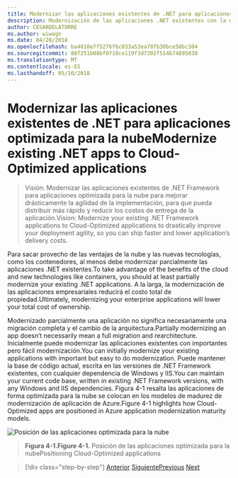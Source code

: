 ```yaml
---
title: Modernizar las aplicaciones existentes de .NET para aplicaciones optimizada para la nube
description: Modernización de las aplicaciones .NET existentes con la nube de Azure y los contenedores de Windows
author: CESARDELATORRE
ms.author: wiwagn
ms.date: 04/28/2018
ms.openlocfilehash: ba4610e7f5276f6c033a53ea78fb30bce50bc304
ms.sourcegitcommit: 88f251b08bf0718ce119f3d7302f514b74895038
ms.translationtype: MT
ms.contentlocale: es-ES
ms.lasthandoff: 05/10/2018
---
```

# <a name="modernize-existing-net-apps-to-cloud-optimized-applications"></a><span data-ttu-id="e5b35-103">Modernizar las aplicaciones existentes de .NET para aplicaciones optimizada para la nube</span><span class="sxs-lookup"><span data-stu-id="e5b35-103">Modernize existing .NET apps to Cloud-Optimized applications</span></span>

> <span data-ttu-id="e5b35-104">Visión: Modernizar las aplicaciones existentes de .NET Framework para aplicaciones optimizada para la nube para mejorar drásticamente la agilidad de la implementación, para que pueda distribuir más rápido y reducir los costos de entrega de la aplicación.</span><span class="sxs-lookup"><span data-stu-id="e5b35-104">Vision: Modernize your existing .NET Framework applications to Cloud-Optimized applications to drastically improve your deployment agility, so you can ship faster and lower application’s delivery costs.</span></span>

<span data-ttu-id="e5b35-105">Para sacar provecho de las ventajas de la nube y las nuevas tecnologías, como los contenedores, al menos debe modernizar parcialmente las aplicaciones .NET existentes.</span><span class="sxs-lookup"><span data-stu-id="e5b35-105">To take advantage of the benefits of the cloud and new technologies like containers, you should at least partially modernize your existing .NET applications.</span></span> <span data-ttu-id="e5b35-106">A la larga, la modernización de las aplicaciones empresariales reducirá el costo total de propiedad.</span><span class="sxs-lookup"><span data-stu-id="e5b35-106">Ultimately, modernizing your enterprise applications will lower your total cost of ownership.</span></span>

<span data-ttu-id="e5b35-107">Modernizado parcialmente una aplicación no significa necesariamente una migración completa y el cambio de la arquitectura.</span><span class="sxs-lookup"><span data-stu-id="e5b35-107">Partially modernizing an app doesn’t necessarily mean a full migration and rearchitecture.</span></span> <span data-ttu-id="e5b35-108">Inicialmente puede modernizar las aplicaciones existentes con importantes pero fácil modernización.</span><span class="sxs-lookup"><span data-stu-id="e5b35-108">You can initially modernize your existing applications with important but easy to do modernization.</span></span> <span data-ttu-id="e5b35-109">Puede mantener la base de código actual, escrita en las versiones de .NET Framework existentes, con cualquier dependencia de Windows y IIS.</span><span class="sxs-lookup"><span data-stu-id="e5b35-109">You can maintain your current code base, written in existing .NET Framework versions, with any Windows and IIS dependencies.</span></span> <span data-ttu-id="e5b35-110">Figura 4-1 resalta las aplicaciones de forma optimizada para la nube se colocan en los modelos de madurez de modernización de aplicación de Azure.</span><span class="sxs-lookup"><span data-stu-id="e5b35-110">Figure 4-1 highlights how Cloud-Optimized apps are positioned in Azure application modernization maturity models.</span></span>

![Posición de las aplicaciones optimizada para la nube](./media/image1.png)

> <span data-ttu-id="e5b35-112">**Figura 4-1.**</span><span class="sxs-lookup"><span data-stu-id="e5b35-112">**Figure 4-1.**</span></span> <span data-ttu-id="e5b35-113">Posición de las aplicaciones optimizada para la nube</span><span class="sxs-lookup"><span data-stu-id="e5b35-113">Positioning Cloud-Optimized applications</span></span>

>[!div class="step-by-step"]
<span data-ttu-id="e5b35-114">[Anterior](../migrate-your-relational-databases-to-azure.md)
[Siguiente](reasons-to-modernize-existing-net-apps-to-cloud-optimized-applications.md)</span><span class="sxs-lookup"><span data-stu-id="e5b35-114">[Previous](../migrate-your-relational-databases-to-azure.md)
[Next](reasons-to-modernize-existing-net-apps-to-cloud-optimized-applications.md)</span></span>
